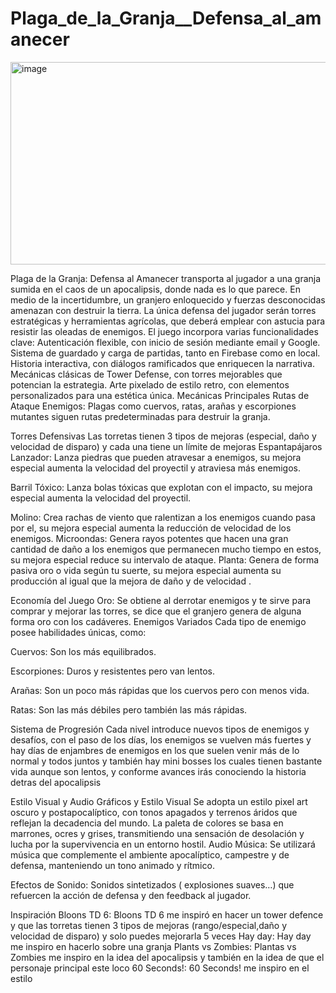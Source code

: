 # Plaga_de_la_Granja__Defensa_al_amanecer
<img width="593" height="324" alt="image" src="https://github.com/user-attachments/assets/8ae3aa4b-0705-4809-a93d-532301a095f7" />

Plaga de la Granja: Defensa al Amanecer transporta al jugador a una granja sumida en el caos de un apocalipsis, donde nada es lo que parece. En medio de la incertidumbre, un granjero enloquecido y fuerzas desconocidas amenazan con destruir la tierra. La única defensa del jugador serán torres estratégicas y herramientas agrícolas, que deberá emplear con astucia para resistir las oleadas de enemigos.
El juego incorpora varias funcionalidades clave:
Autenticación flexible, con inicio de sesión mediante email y Google.
Sistema de guardado y carga de partidas, tanto en Firebase como en local.
Historia interactiva, con diálogos ramificados que enriquecen la narrativa.
Mecánicas clásicas de Tower Defense, con torres mejorables que potencian la estrategia.
Arte pixelado de estilo retro, con elementos personalizados para una estética única.
Mecánicas Principales
Rutas de Ataque
Enemigos:
Plagas como cuervos, ratas, arañas y escorpiones mutantes siguen rutas predeterminadas para destruir la granja.


Torres Defensivas
Las torretas tienen 3 tipos de mejoras (especial, daño y velocidad de disparo) y cada una tiene un límite de mejoras
Espantapájaros Lanzador:
 Lanza piedras que pueden atravesar a enemigos, su mejora especial aumenta la velocidad del proyectil y atraviesa más enemigos.


Barril Tóxico:
 Lanza bolas tóxicas que explotan con el impacto, su mejora especial aumenta la velocidad del proyectil.


Molino:
Crea rachas de viento que ralentizan a los enemigos cuando pasa por el, su mejora especial aumenta la reducción de velocidad de los enemigos.
Microondas:
Genera rayos potentes que hacen una gran cantidad de daño a los enemigos que permanecen mucho tiempo en estos, su mejora especial reduce su intervalo de ataque.
Planta:
Genera de forma pasiva oro o vida según tu suerte, su mejora especial aumenta su producción al igual que la mejora de daño y de velocidad .

Economía del Juego
Oro: Se obtiene al derrotar enemigos y te sirve para comprar y mejorar las torres, se dice que el granjero genera de alguna forma oro con los cadáveres.
Enemigos Variados
Cada tipo de enemigo posee habilidades únicas, como:


Cuervos: Son los más equilibrados.


Escorpiones: Duros y resistentes pero van lentos.

Arañas: Son un poco más rápidas que los cuervos pero con menos vida.


Ratas: Son las más débiles pero también las más rápidas.


Sistema de Progresión
Cada nivel introduce nuevos tipos de enemigos y desafíos, con el paso de los días, los enemigos se vuelven más fuertes y hay días de enjambres de enemigos en los que suelen venir más de lo normal y todos juntos y también hay mini bosses los cuales tienen bastante vida aunque son lentos, y conforme avances irás conociendo la historia detras del apocalipsis


Estilo Visual y Audio
Gráficos y Estilo Visual
Se adopta un estilo pixel art oscuro y postapocalíptico, con tonos apagados y terrenos áridos que reflejan la decadencia del mundo. La paleta de colores se basa en marrones, ocres y grises, transmitiendo una sensación de desolación y lucha por la supervivencia en un entorno hostil.
Audio
Música:
 Se utilizará música que complemente el ambiente apocalíptico, campestre y de defensa, manteniendo un tono animado y rítmico.


Efectos de Sonido:
 Sonidos sintetizados ( explosiones suaves…) que refuercen la acción de defensa y den feedback al jugador.

 Inspiración
Bloons TD 6:
 Bloons TD 6 me inspiró en hacer un tower defence y que las torretas tienen 3 tipos de mejoras (rango/especial,daño y velocidad de disparo) y solo puedes mejorarla 5 veces
Hay day:
  Hay day me inspiro en hacerlo sobre una granja 
Plants vs Zombies:
 Plantas vs Zombies me inspiro en la idea del apocalipsis y también en la idea de que el personaje principal este loco
60 Seconds!:
 60 Seconds! me inspiro en el estilo

